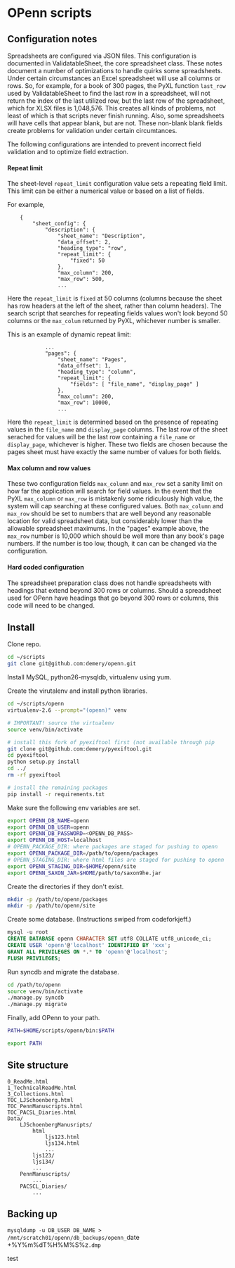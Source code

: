 OPenn scripts
=============

## Configuration notes

Spreadsheets are configured via JSON files. This configuration is documented
in ValidatableSheet, the core spreadsheet class. These notes document a number
of optimizations to handle quirks some spreadsheets. Under certain
circumstances an Excel spreadsheet will use all columns or rows. So, for
example, for a book of 300 pages, the PyXL function `last_row` used by
ValidatableSheet to find the last row in a spreadsheet, will not return the
index of the last utilized row, but the last row of the spreadsheet, which for
XLSX files is 1,048,576. This creates all kinds of problems, not least of
which is that scripts never finish running. Also, some spreadsheets will have
cells that appear blank, but are not. These non-blank blank fields create
problems for validation under certain circumtances.

The following configurations are intended to prevent incorrect field
validation and to optimize field extraction.

#### Repeat limit

The sheet-level `repeat_limit` configuration value sets a repeating field
limit. This limit can be either a numerical value or based on a list of
fields.

For example,

        {
            "sheet_config": {
                "description": {
                    "sheet_name": "Description",
                    "data_offset": 2,
                    "heading_type": "row",
                    "repeat_limit": {
                        "fixed": 50
                    },
                    "max_column": 200,
                    "max_row": 500,
                    ...

Here the `repeat_limit` is `fixed` at 50 columns (columns because the sheet
has row headers at the left of the sheet, rather than column headers). The
search script that searches for repeating fields values won't look beyond 50
columns or the `max_colum` returned by PyXL, whichever number is smaller.

This is an example of dynamic repeat limit:


                ...
                "pages": {
                    "sheet_name": "Pages",
                    "data_offset": 1,
                    "heading_type": "column",
                    "repeat_limit": {
                        "fields": [ "file_name", "display_page" ]
                    },
                    "max_column": 200,
                    "max_row": 10000,
                    ...

Here the `repeat_limit` is determined based on the presence of repeating
values in the `file_name` and `display_page` columns. The last row of the
sheet serached for values will be the last row containing a `file_name` or
`display_page`, whichever is higher. These two fields are chosen because  the
pages sheet must have exactly the same number of values for both fields.

#### Max column and row values

These two configuration fields `max_column` and `max_row` set a sanity limit
on how far the application will search for field values. In the event that the
PyXL `max_column` or `max_row` is mistakenly some ridiculously high value, the
system will cap searching at these configured values. Both `max_column` and
`max_row` should be set to numbers that are well beyond any reasonable
location for valid spreadsheet data, but considerably lower than the allowable
spreadsheet maximums. In the "pages" example above, the `max_row` number is
10,000 which should be well more than any book's page numbers. If the number
is too low, though, it can can be changed via the configuration.

#### Hard coded configuration

The spreadsheet preparation class does not handle spreadsheets with headings
that extend beyond 300 rows or columns.  Should a spreadsheet used for  OPenn
have headings that go beyond 300 rows or columns, this code will need to be
changed.

## Install

Clone repo.

```bash
cd ~/scripts
git clone git@github.com:demery/openn.git
```

Install MySQL, python26-mysqldb, virtualenv using yum.

Create the virutalenv and install python libraries.

```bash
cd ~/scripts/openn
virtualenv-2.6 --prompt="(openn)" venv

# IMPORTANT! source the virtualenv
source venv/bin/activate

# install this fork of pyexiftool first (not available through pip
git clone git@github.com:demery/pyexiftool.git
cd pyexiftool
python setup.py install
cd ../
rm -rf pyexiftool

# install the remaining packages
pip install -r requirements.txt
```

Make sure the following env variables are set.

```bash
export OPENN_DB_NAME=openn
export OPENN_DB_USER=openn
export OPENN_DB_PASSWORD=<OPENN_DB_PASS>
export OPENN_DB_HOST=localhost
# OPENN_PACKAGE_DIR: where packages are staged for pushing to openn
export OPENN_PACKAGE_DIR=/path/to/openn/packages
# OPENN_STAGING_DIR: where html files are staged for pushing to openn
export OPENN_STAGING_DIR=$HOME/openn/site
export OPENN_SAXON_JAR=$HOME/path/to/saxon9he.jar
```

Create the directories if they don't exist.

```bash
mkdir -p /path/to/openn/packages
mkdir -p /path/to/openn/site
```

Create some database. (Instructions swiped from codeforkjeff.)

```sql
mysql -u root
CREATE DATABASE openn CHARACTER SET utf8 COLLATE utf8_unicode_ci;
CREATE USER 'openn'@'localhost' IDENTIFIED BY 'xxx';
GRANT ALL PRIVILEGES ON *.* TO 'openn'@'localhost';
FLUSH PRIVILEGES;
```

Run syncdb and migrate the database.

```bash
cd /path/to/openn
source venv/bin/activate
./manage.py syncdb
./manage.py migrate
```

Finally, add OPenn to your path.

```bash
PATH=$HOME/scripts/openn/bin:$PATH

export PATH
```

## Site structure

    0_ReadMe.html
    1_TechnicalReadMe.html
    3_Collections.html
    TOC_LJSchoenberg.html
    TOC_PennManuscripts.html
    TOC_PACSL_Diaries.html
    Data/
        LJSchoenbergManusripts/
            html
                ljs123.html
                ljs134.html
                ...
            ljs123/
            ljs134/
            ...
        PennManuscripts/
            ...
        PACSCL_Diaries/
            ...


## Backing up

`mysqldump -u DB_USER DB_NAME > /mnt/scratch01/openn/db_backups/openn_`date +%Y%m%dT%H%M%S%z`.dmp`

test
